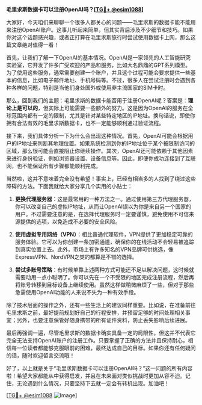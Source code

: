 **毛里求斯数据卡可以注册OpenAI吗？[[TG💪+ @esim1088](https://t.me/s/esim1088)]**

大家好，今天咱们来聊聊一个很多人都关心的问题——毛里求斯的数据卡能不能用来注册OpenAI账户。这事儿听起来简单，但其实背后涉及不少细节和技巧。如果你对这个话题感兴趣，或者正打算在毛里求斯旅行时尝试使用数据卡上网，那么这篇文章绝对值得一看！

首先，让我们了解一下OpenAI的基本情况。OpenAI是一家领先的人工智能研究实验室，它开发了许多广受欢迎的产品和服务，比如大名鼎鼎的GPT系列模型。为了使用这些服务，通常需要创建一个账户，并且这个过程可能会要求提供一些基本的信息，比如电子邮件地址、手机号码等。不过，很多人在尝试注册时会遇到各种各样的问题，特别是当他们身处国外或使用非主流国家的SIM卡时。

那么，回到我们的主题：毛里求斯的数据卡能否用于注册OpenAI呢？答案是：**理论上是可以的**，但实际上可能需要一些额外的努力。这是因为OpenAI的服务在全球范围内都有一定的限制，尤其是针对某些特定地区的IP地址。换句话说，即使你拥有合法有效的毛里求斯数据卡，也不一定能够顺利通过验证流程。

接下来，我们具体分析一下为什么会出现这种情况。首先，OpenAI可能会根据用户的IP地址来判断其地理位置。如果系统检测到你的IP地址位于某个被限制访问的区域，那么很可能会直接阻止你继续操作。其次，OpenAI还可能依赖于其他因素来进行身份验证，例如浏览器设置、设备信息等。因此，即便你成功连接到了互联网，也不能保证所有步骤都能顺利完成。

当然啦，这并不意味着完全没有希望！事实上，已经有相当多的人找到了绕过这些障碍的方法。下面我就给大家分享几个实用的小贴士：

1. **更换代理服务器**：这是最常用的一种方法之一。通过使用第三方代理服务器，你可以改变自己的虚拟IP地址，从而让OpenAI误以为你是来自另一个国家的用户。不过需要注意的是，在选择代理服务时一定要谨慎，避免使用不可信来源提供的选项，以免造成不必要的安全风险。
   
2. **使用虚拟专用网络（VPN）**：相比普通代理软件，VPN提供了更加稳定可靠的服务体验。它可以为你创建一条加密通道，确保你的在线活动不会轻易被追踪到真实位置上去。此外，市场上有许多知名的VPN品牌可供挑选，像ExpressVPN、NordVPN之类的都算是不错的选择。

3. **尝试多账号策略**：有时候单靠上述两种方式可能还不足以解决问题，这时候就需要动用一点小聪明了。你可以先在一个不受限的地区完成注册流程，然后再将账号转移到目标设备上继续使用。虽然这样做稍微麻烦了一些，但对于那些急需使用OpenAI功能的人来说不失为一种有效手段。

除了技术层面的操作之外，还有一些生活上的建议同样重要。比如说，在准备前往毛里求斯之前，最好提前规划好自己的行程安排，并预留足够的时间处理相关事宜；另外，也要注意保管好随身携带的所有证件资料，防止丢失影响后续进展。

最后再强调一遍，尽管毛里求斯的数据卡确实具备一定的局限性，但这并不代表它完全无法支持OpenAI账户的注册工作。只要掌握了正确的方法并且保持耐心，相信每一位读者都能够克服眼前的困难，最终达成自己的目标。如果你还有任何疑问的话，随时欢迎留言交流哦！

好了，以上就是关于“毛里求斯数据卡可以注册OpenAI吗？”这一问题的所有内容啦！希望大家都能从中获得启发，并且在未来面对类似挑战时更加从容不迫。记住，无论遇到什么情况，只要坚持下去就一定会有转机出现。加油吧！

[[TG💪+ @esim1088](https://t.me/s/esim1088) ![Image](https://i.postimg.cc/4NQfJmqS/Snipaste-2025-05-13-00-14-12.png)]